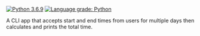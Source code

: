 [![Python 3.6.9](https://img.shields.io/badge/python-3.6+-blue.svg)](https://www.python.org/downloads/release/python-369/)
[![Language grade: Python](https://img.shields.io/lgtm/grade/python/g/plasticuproject/timeclock.svg?logo=lgtm&logoWidth=18)](https://lgtm.com/projects/g/plasticuproject/timeclock/context:python)

A CLI app that accepts start and end times from users
for multiple days then calculates and prints the total
time.

